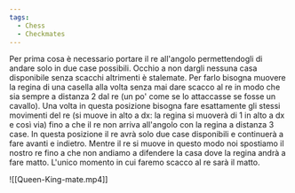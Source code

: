 ```yaml
---
tags:
  - Chess
  - Checkmates
---
```



Per prima cosa è necessario portare il re all'angolo permettendogli di andare solo in due case possibili. Occhio a non dargli nessuna casa disponibile senza scacchi altrimenti è stalemate.
Per farlo bisogna muovere la regina di una casella alla volta senza mai dare scacco al re in modo che sia sempre a distanza 2 dal re (un po' come se lo attaccasse se fosse un cavallo).
Una volta in questa posizione bisogna fare esattamente gli stessi movimenti del re (si muove in alto a dx: la regina si muoverà di 1 in alto a dx e così via) fino a che il re non arriva all'angolo con la regina a distanza 3 case.
In questa posizione il re avrà solo due case disponibili e continuerà a fare avanti e indietro.
Mentre il re si muove in questo modo noi spostiamo il nostro re fino a che non andiamo a difendere la casa dove la regina andrà a fare matto.
L'unico momento in cui faremo scacco al re sarà il matto.

![[Queen-King-mate.mp4]]